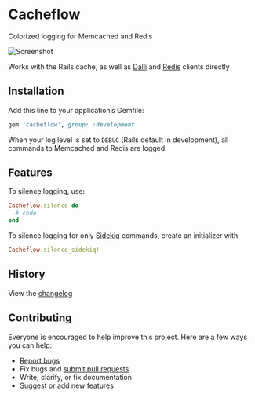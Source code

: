 # Cacheflow

Colorized logging for Memcached and Redis

![Screenshot](https://gist.githubusercontent.com/ankane/64d630db934c5222587794232a690864/raw/880b70fdbd2d11ccc8475f4616397184918852e8/console.png)

Works with the Rails cache, as well as [Dalli](https://github.com/petergoldstein/dalli) and [Redis](https://github.com/redis/redis-rb) clients directly

## Installation

Add this line to your application’s Gemfile:

```ruby
gem 'cacheflow', group: :development
```

When your log level is set to `DEBUG` (Rails default in development), all commands to Memcached and Redis are logged.

## Features

To silence logging, use:

```ruby
Cacheflow.silence do
  # code
end
```

To silence logging for only [Sidekiq](https://github.com/mperham/sidekiq) commands, create an initializer with:

```ruby
Cacheflow.silence_sidekiq!
```

## History

View the [changelog](https://github.com/ankane/cacheflow/blob/master/CHANGELOG.md)

## Contributing

Everyone is encouraged to help improve this project. Here are a few ways you can help:

- [Report bugs](https://github.com/ankane/cacheflow/issues)
- Fix bugs and [submit pull requests](https://github.com/ankane/cacheflow/pulls)
- Write, clarify, or fix documentation
- Suggest or add new features
